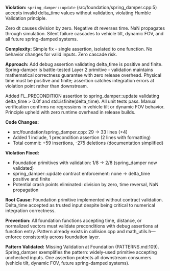 <!-- BEGIN: SELECT/PLAN -->
**Violation:** `spring_damper::update` (src/foundation/spring_damper.cpp:5) accepts invalid delta_time values without validation, violating Humble Validation principle.

Zero dt causes division by zero. Negative dt reverses time. NaN propagates through simulation. Silent failure cascades to vehicle tilt, dynamic FOV, and all future spring-damped systems.

**Complexity:** Simple fix - single assertion, isolated to one function. No behavior changes for valid inputs. Zero cascade risk.

**Approach:** Add debug assertion validating delta_time is positive and finite. Spring-damper is battle-tested Layer 2 primitive - validation maintains mathematical correctness guarantee with zero release overhead. Physical time must be positive and finite; assertion catches integration errors at violation point rather than downstream.
<!-- END: SELECT/PLAN -->

<!-- BEGIN: REFINE/COMPLETED -->
Added FL_PRECONDITION assertion to spring_damper::update validating delta_time > 0.0f and std::isfinite(delta_time). All unit tests pass. Manual verification confirms no regressions in vehicle tilt or dynamic FOV behavior. Principle upheld with zero runtime overhead in release builds.
<!-- END: REFINE/COMPLETED -->

<!-- BEGIN: MEASURE/METRICS -->
**Code Changes:**
- src/foundation/spring_damper.cpp: 29 → 33 lines (+4)
- Added 1 include, 1 precondition assertion (2 lines with formatting)
- Total commit: +59 insertions, -275 deletions (documentation simplified)

**Violation Fixed:**
- Foundation primitives with validation: 1/8 → 2/8 (spring_damper now validated)
- spring_damper::update contract enforcement: none → delta_time positive and finite
- Potential crash points eliminated: division by zero, time reversal, NaN propagation
<!-- END: MEASURE/METRICS -->

<!-- BEGIN: MEASURE/LEARNING -->
**Root Cause:** Foundation primitive implemented without contract validation. Delta_time accepted as trusted input despite being critical to numerical integration correctness.

**Prevention:** All foundation functions accepting time, distance, or normalized vectors must validate preconditions with debug assertions at function entry. Pattern already exists in collision.cpp and math_utils.h—enforce consistently across foundation layer.

**Pattern Validated:** Missing Validation at Foundation (PATTERNS.md:109). Spring_damper exemplifies the pattern: widely-used primitive accepting unchecked inputs. One assertion protects all downstream consumers (vehicle tilt, dynamic FOV, future spring-damped systems).
<!-- END: MEASURE/LEARNING -->
